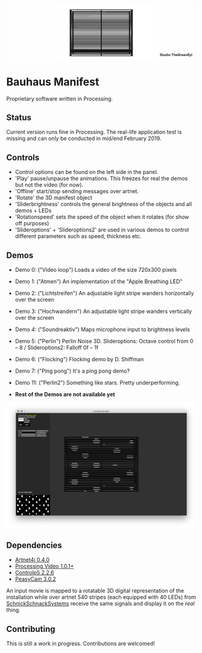 <p align="center">
  <img src="cover_manifest.jpg">
</p>

# Bauhaus Manifest

Proprietary software written in Processing.

## Status
Current version runs fine in Processing. The real-life application test is missing and can only be conducted in mid/end February 2019.

## Controls
- Control options can be found on the left side in the panel.
- 'Play' pause/unpause the animations. This freezes for real the demos but not the video (for now).
- 'Offline' start/stop sending messages over artnet.
- 'Rotate' the 3D manifest object
- 'Sliderbrightness' controls the general brightness of the objects and all demos + LEDs
- 'Rotationspeed' sets the speed of the object when it rotates (for show off purposes)
- 'Slideroptions' + 'Slideroptions2' are used in various demos to control different parameters such as speed, thickness etc.

## Demos
- Demo 0: ("Video loop") Loads a video of the size 720x300 pixels
- Demo 1: ("Atmen") An implementation of the "Apple Breathing LED"
- Demo 2: ("Lichtstreifen") An adjustable light stripe wanders horizontally over the screen
- Demo 3: ("Hochwandern") An adjustable light stripe wanders vertically over the screen
- Demo 4: ("Soundreaktiv") Maps microphone input to brightness levels
- Demo 5: ("Perlin") Perlin Noise 3D. Slideroptions: Octave control from 0 – 8 / Slideroptions2: Falloff 0f – 1f
- Demo 6: ("Flocking") Flocking demo by D. Shiffman
- Demo 7: ("Ping pong") It's a ping pong demo?
- Demo 11: ("Perlin2") Something like stars. Pretty underperforming.

- **Rest of the Demos are not available yet**

<p align="center">
  <img src="example.png">
</p>

## Dependencies
* [Artnet4j 0.4.0](https://github.com/cansik/artnet4j)
* [Processing Video 1.0.1+](https://github.com/processing/processing-video)
* [Controlp5 2.2.6](https://github.com/sojamo/controlp5/releases)
* [PeasyCam 3.0.2](http://mrfeinberg.com/peasycam/)

An input movie is mapped to a rotatable 3D digital representation of the installation while over artnet 540 stripes (each equipped with 40 LEDs) from [SchnickSchnackSystems](https://schnick.schnack.systems/produkte/led-komponenten/led-streifen-m/) receive the same signals and display it on the *real* thing.




## Contributing

This is still a work in progress. Contributions are welcomed!

